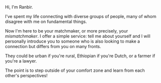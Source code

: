 Hi, I'm Ranbir.

  

I've spent my life connecting with diverse groups of people, many of whom disagree with me on fundamental things.

  

Now I'm here to be your matchmaker, or more precisely, your *mismatchmaker*. I offer a simple service: tell me about yourself and I will personally introduce you to someone who is also looking to make a connection but differs from you on many fronts.

  

They could be urban if you're rural, Ethiopian if you're Dutch, or a farmer if you're a lawyer.

  

The point is to step outside of your comfort zone and learn from each other's perspectives!